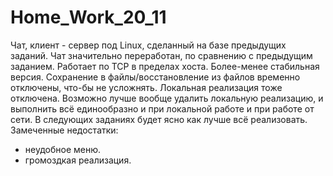 # Home_Work_20_11
Чат, клиент - сервер под Linux, сделанный на базе предыдущих заданий.
Чат значительно переработан, по сравнению с предыдущим заданием.
Работает по TCP в пределах хоста.
Более-менее стабильная версия.
Сохранение в файлы/восстановление из файлов временно отключены,
что-бы не усложнять. Локальная реализация тоже отключена.
Возможно лучше вообще удалить локальную реализацию,
и выполнить всё единообразно и при локальной работе и при работе от сети.
В следующих заданиях будет ясно как лучше всё реализовать.
Замеченные недостатки:
- неудобное меню.
- громоздкая реализация.
